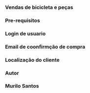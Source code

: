 ### Vendas de bicicleta e peças


### Pre-requisitos
### Login de usuario
### Email de coonfirmção de compra
### Localização do cliente


### Autor
### Murilo Santos
